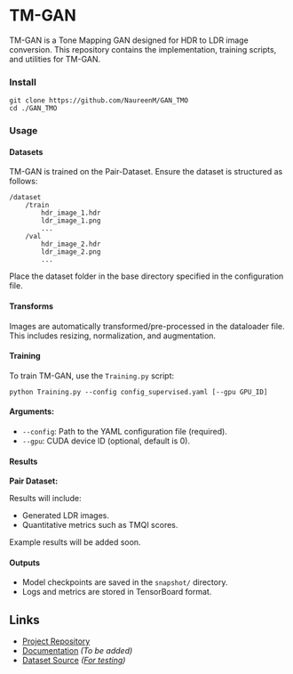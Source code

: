 TM-GAN
======================

TM-GAN is a Tone Mapping GAN designed for HDR to LDR image conversion. This repository contains the implementation, training scripts, and utilities for TM-GAN.

### Install
```
git clone https://github.com/NaureenM/GAN_TMO
cd ./GAN_TMO
```

### Usage
#### Datasets
TM-GAN is trained on the Pair-Dataset. Ensure the dataset is structured as follows:
```
/dataset
    /train
        hdr_image_1.hdr
        ldr_image_1.png
        ...
    /val
        hdr_image_2.hdr
        ldr_image_2.png
        ...
```
Place the dataset folder in the base directory specified in the configuration file.

#### Transforms
Images are automatically transformed/pre-processed in the dataloader file. This includes resizing, normalization, and augmentation.

#### Training

To train TM-GAN, use the `Training.py` script:
```
python Training.py --config config_supervised.yaml [--gpu GPU_ID]
```

#### Arguments:
- `--config`: Path to the YAML configuration file (required).
- `--gpu`: CUDA device ID (optional, default is 0).

#### Results
**Pair Dataset:**

Results will include:
- Generated LDR images.
- Quantitative metrics such as TMQI scores.

Example results will be added soon.

#### Outputs
- Model checkpoints are saved in the `snapshot/` directory.
- Logs and metrics are stored in TensorBoard format.



## Links

- [Project Repository](https://github.com/Naureen39/TM-GAN)
- [Documentation](#) *(To be added)*
- [Dataset Source](#) *([For testing](http://markfairchild.org/HDR.html))*